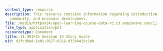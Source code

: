 ```yaml
---
content_type: resource
description: This resource contains information regarding introduction to housing,
  community, and economic development.
file: /media/https%3A/open-learning-course-data-rc.s3.amazonaws.com/11-401-introduction-to-housing-community-and-economic-development-fall-2015/d2fcd0ad1e0206276016d3549429c6eb_MIT11_401F15_Session14.pdf
file_type: application/pdf
resourcetype: Document
title: 11.401F15 Session 14 Study Guide
uid: d2fcd0ad-1e02-0627-6016-d3549429c6eb
---
```

